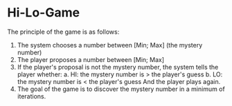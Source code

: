 # Hi-Lo-Game

The principle of the game is as follows:
1. The system chooses a number between [Min; Max] (the mystery number)
2. The player proposes a number between [Min; Max]
3. If the player's proposal is not the mystery number, the system tells the player whether:
a. HI: the mystery number is > the player's guess
b. LO: the mystery number is < the player's guess
And the player plays again.
4. The goal of the game is to discover the mystery number in a minimum of iterations.
